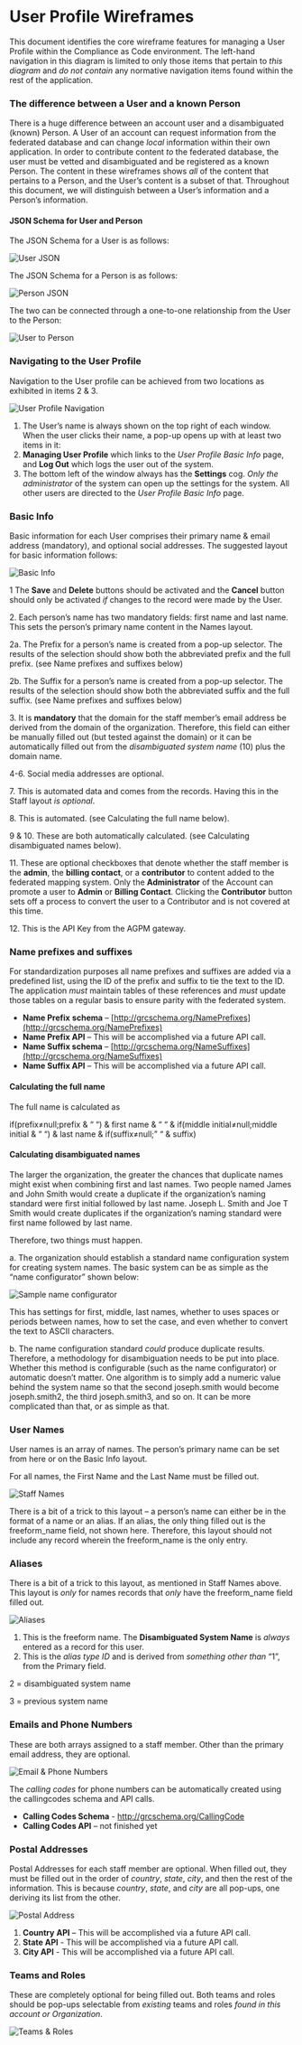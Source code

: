 # User Profile Wireframes

This document identifies the core wireframe features for managing a User Profile within the Compliance as Code environment. The left-hand navigation in this diagram is limited to only those items that pertain to _this diagram_ and _do not contain_ any normative navigation items found within the rest of the application.

### The difference between a User and a known Person

There is a huge difference between an account user and a disambiguated (known) Person. A User of an account can request information from the federated database and can change _local_ information within their own application. In order to contribute content _to_ the federated database, the user must be vetted and disambiguated and be registered as a known Person. The content in these wireframes shows _all_ of the content that pertains to a Person, and the User’s content is a subset of that. Throughout this document, we will distinguish between a User’s information and a Person’s information.

#### JSON Schema for User and Person

The JSON Schema for a User is as follows:

![User JSON](https://www.complianceascode.net/wp-content/uploads/2021/11/UserJSON.png)

The JSON Schema for a Person is as follows:

![Person JSON](https://www.complianceascode.net/wp-content/uploads/2021/11/PersonJSON.png)

The two can be connected through a one-to-one relationship from the User to the Person:

![User to Person](https://www.complianceascode.net/wp-content/uploads/2021/11/User-to-Person.png)

### Navigating to the User Profile

Navigation to the User profile can be achieved from two locations as exhibited in items 2 & 3.

![User Profile Navigation](https://www.complianceascode.net/wp-content/uploads/2021/11/Navigation-to-User-Profile.png)

1. The User’s name is always shown on the top right of each window. When the user clicks their name, a pop-up opens up with at least two items in it:
2. **Managing User Profile** which links to the _User Profile Basic Info_ page, and **Log Out** which logs the user out of the system.
3. The bottom left of the window always has the **Settings** cog. _Only the administrator_ of the system can open up the settings for the system. All other users are directed to the _User Profile Basic Info_ page.

### Basic Info

Basic information for each User comprises their primary name & email address (mandatory), and optional social addresses. The suggested layout for basic information follows:

![Basic Info](https://www.complianceascode.net/wp-content/uploads/2021/11/User-Profile-Basic-Info2.png)

1 The **Save** and **Delete** buttons should be activated and the **Cancel** button should only be activated _if_ changes to the record were made by the User.

2\. Each person’s name has two mandatory fields: first name and last name. This sets the person’s primary name content in the Names layout.

2a. The Prefix for a person’s name is created from a pop-up selector. The results of the selection should show both the abbreviated prefix and the full prefix. (see Name prefixes and suffixes below)

2b. The Suffix for a person’s name is created from a pop-up selector. The results of the selection should show both the abbreviated suffix and the full suffix. (see Name prefixes and suffixes below)

3\. It is **mandatory** that the domain for the staff member’s email address be derived from the domain of the organization. Therefore, this field can either be manually filled out (but tested against the domain) or it can be automatically filled out from the _disambiguated system name_ (10) plus the domain name.

4-6. Social media addresses are optional.

7\. This is automated data and comes from the records. Having this in the Staff layout _is optional_.

8\. This is automated. (see Calculating the full name below).

9 & 10. These are both automatically calculated. (see Calculating disambiguated names below).

11\. These are optional checkboxes that denote whether the staff member is the **admin**, the **billing contact**, or a **contributor** to content added to the federated mapping system. Only the **Administrator** of the Account can promote a user to **Admin** or **Billing Contact**. Clicking the **Contributor** button sets off a process to convert the user to a Contributor and is not covered at this time.

12\. This is the API Key from the AGPM gateway.

### Name prefixes and suffixes

For standardization purposes all name prefixes and suffixes are added via a predefined list, using the ID of the prefix and suffix to tie the text to the ID. The application _must_ maintain tables of these references and _must_ update those tables on a regular basis to ensure parity with the federated system.

* **Name Prefix** **schema** – [http://grcschema.org/NamePrefixes](http://grcschema.org/NamePrefixes)
* **Name Prefix API** – This will be accomplished via a future API call.
* **Name Suffix schema** – [http://grcschema.org/NameSuffixes](http://grcschema.org/NameSuffixes)
* **Name Suffix API** – This will be accomplished via a future API call.

#### Calculating the full name

The full name is calculated as

if(prefix≠null;prefix & “ “) & first name & “ “ & if(middle initial≠null;middle initial & “ “) & last name & if(suffix≠null;” “ & suffix)

#### Calculating disambiguated names

The larger the organization, the greater the chances that duplicate names might exist when combining first and last names. Two people named James and John Smith would create a duplicate if the organization’s naming standard were first initial followed by last name. Joseph L. Smith and Joe T Smith would create duplicates if the organization’s naming standard were first name followed by last name.

Therefore, two things must happen.

a. The organization should establish a standard name configuration system for creating system names. The basic system can be as simple as the “name configurator” shown below:

![Sample name configurator](https://www.complianceascode.net/wp-content/uploads/2021/11/Name-Configurator.png)

This has settings for first, middle, last names, whether to uses spaces or periods between names, how to set the case, and even whether to convert the text to ASCII characters.

b. The name configuration standard _could_ produce duplicate results. Therefore, a methodology for disambiguation needs to be put into place. Whether this method is configurable (such as the name configurator) or automatic doesn’t matter. One algorithm is to simply add a numeric value behind the system name so that the second joseph.smith would become joseph.smith2, the third joseph.smith3, and so on. It can be more complicated than that, or as simple as that.

### User Names

User names is an array of names. The person’s primary name can be set from here or on the Basic Info layout.

For all names, the First Name and the Last Name must be filled out.

![Staff Names](https://www.complianceascode.net/wp-content/uploads/2021/11/User-Profile-Names.png)

There is a bit of a trick to this layout – a person’s name can either be in the format of a name or an alias. If an alias, the only thing filled out is the freeform\_name field, not shown here. Therefore, this layout should not include any record wherein the freeform\_name is the only entry.

### Aliases

There is a bit of a trick to this layout, as mentioned in Staff Names above. This layout is _only_ for names records that _only_ have the freeform\_name field filled out.

![Aliases](https://www.complianceascode.net/wp-content/uploads/2021/11/User-Profile-Aliases.png)

1. This is the freeform name. The **Disambiguated System Name** is _always_ entered as a record for this user.
2. This is the _alias type ID_ and is derived from _something other than_ “1”, from the Primary field.

2 = disambiguated system name

3 = previous system name

### Emails and Phone Numbers

These are both arrays assigned to a staff member. Other than the primary email address, they are optional.

![Email & Phone Numbers](https://www.complianceascode.net/wp-content/uploads/2021/11/User-Profile-Email.png)

The _calling codes_ for phone numbers can be automatically created using the callingcodes schema and API calls.

* **Calling Codes Schema** - http://grcschema.org/CallingCode
* **Calling Codes API** – not finished yet

### Postal Addresses

Postal Addresses for each staff member are optional. When filled out, they must be filled out in the order of _country_, _state_, _city_, and then the rest of the information. This is because _country_, _state_, and _city_ are all pop-ups, one deriving its list from the other.

![Postal Address](https://www.complianceascode.net/wp-content/uploads/2021/11/User-Profile-Addresses.png)

1. **Country** **API** – This will be accomplished via a future API call.
2. **State API** - This will be accomplished via a future API call.
3. **City API** - This will be accomplished via a future API call.

### Teams and Roles

These are completely optional for being filled out. Both teams and roles should be pop-ups selectable from _existing_ teams and roles _found in this account or Organization_.

![Teams & Roles](https://www.complianceascode.net/wp-content/uploads/2021/11/User-Profile-Teams-and-Roles.png)

###
